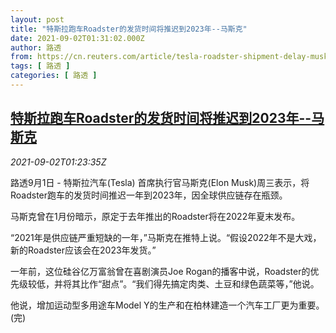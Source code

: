 ```yaml
---
layout: post
title: "特斯拉跑车Roadster的发货时间将推迟到2023年--马斯克"
date: 2021-09-02T01:31:02.000Z
author: 路透
from: https://cn.reuters.com/article/tesla-roadster-shipment-delay-musk-0902-idCNKBS2FY03E
tags: [ 路透 ]
categories: [ 路透 ]
---
```

<!--1630546262000-->
[特斯拉跑车Roadster的发货时间将推迟到2023年--马斯克](https://cn.reuters.com/article/tesla-roadster-shipment-delay-musk-0902-idCNKBS2FY03E)
------

<div>
<div><i>2021-09-02T01:23:35Z</i></div><p>路透9月1日 - 特斯拉汽车(Tesla) 首席执行官马斯克(Elon Musk)周三表示，将Roadster跑车的发货时间推迟一年到2023年，因全球供应链存在瓶颈。</p><p>马斯克曾在1月份暗示，原定于去年推出的Roadster将在2022年夏末发布。</p><p>“2021年是供应链严重短缺的一年，”马斯克在推特上说。“假设2022年不是大戏，新的Roadster应该会在2023年发货。”</p><p>一年前，这位硅谷亿万富翁曾在喜剧演员Joe Rogan的播客中说，Roadster的优先级较低，并将其比作“甜点”。“我们得先搞定肉类、土豆和绿色蔬菜等，”他说。</p><p>他说，增加运动型多用途车Model Y的生产和在柏林建造一个汽车工厂更为重要。(完)</p>
</div>
